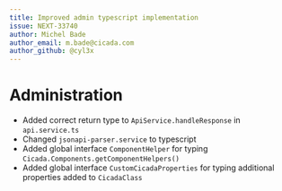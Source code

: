 ```yaml
---
title: Improved admin typescript implementation
issue: NEXT-33740
author: Michel Bade
author_email: m.bade@cicada.com
author_github: @cyl3x
---
```

# Administration
* Added correct return type to `ApiService.handleResponse` in `api.service.ts`
* Changed `jsonapi-parser.service` to typescript
* Added global interface `ComponentHelper` for typing `Cicada.Components.getComponentHelpers()`
* Added global interface `CustomCicadaProperties` for typing additional properties added to `CicadaClass`
